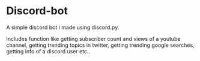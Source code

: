 # Discord-bot

A simple discord bot i made using discord.py.

Includes function like getting subscriber count and views of a youtube channel,  getting trending topics in twitter, getting trending google searches, getting info of a discord user etc..
